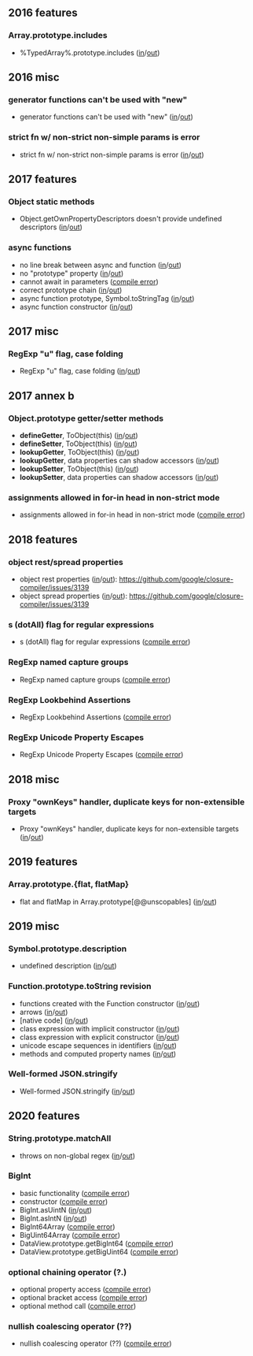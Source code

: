 
## 2016 features

### Array.prototype.includes
- %TypedArray%.prototype.includes ([in](https://github.com/teppeis/closure-compiler-es6-compat-table/blob/master/es2016plus/nightly/2016_features/Array.prototype.includes/%25TypedArray%25.prototype.includes/in.js)/[out](https://github.com/teppeis/closure-compiler-es6-compat-table/blob/master/es2016plus/nightly/2016_features/Array.prototype.includes/%25TypedArray%25.prototype.includes/out.js))

## 2016 misc

### generator functions can't be used with "new"
- generator functions can't be used with "new" ([in](https://github.com/teppeis/closure-compiler-es6-compat-table/blob/master/es2016plus/nightly/2016_misc/generator_functions_cant_be_used_with_new/in.js)/[out](https://github.com/teppeis/closure-compiler-es6-compat-table/blob/master/es2016plus/nightly/2016_misc/generator_functions_cant_be_used_with_new/out.js))

### strict fn w/ non-strict non-simple params is error
- strict fn w/ non-strict non-simple params is error ([in](https://github.com/teppeis/closure-compiler-es6-compat-table/blob/master/es2016plus/nightly/2016_misc/strict_fn_w__non-strict_non-simple_params_is_error/in.js)/[out](https://github.com/teppeis/closure-compiler-es6-compat-table/blob/master/es2016plus/nightly/2016_misc/strict_fn_w__non-strict_non-simple_params_is_error/out.js))

## 2017 features

### Object static methods
- Object.getOwnPropertyDescriptors doesn't provide undefined descriptors ([in](https://github.com/teppeis/closure-compiler-es6-compat-table/blob/master/es2016plus/nightly/2017_features/Object_static_methods/Object.getOwnPropertyDescriptors_doesnt_provide_undefined_descriptors/in.js)/[out](https://github.com/teppeis/closure-compiler-es6-compat-table/blob/master/es2016plus/nightly/2017_features/Object_static_methods/Object.getOwnPropertyDescriptors_doesnt_provide_undefined_descriptors/out.js))

### async functions
- no line break between async and function ([in](https://github.com/teppeis/closure-compiler-es6-compat-table/blob/master/es2016plus/nightly/2017_features/async_functions/no_line_break_between_async_and_function/in.js)/[out](https://github.com/teppeis/closure-compiler-es6-compat-table/blob/master/es2016plus/nightly/2017_features/async_functions/no_line_break_between_async_and_function/out.js))
- no "prototype" property ([in](https://github.com/teppeis/closure-compiler-es6-compat-table/blob/master/es2016plus/nightly/2017_features/async_functions/no_prototype_property/in.js)/[out](https://github.com/teppeis/closure-compiler-es6-compat-table/blob/master/es2016plus/nightly/2017_features/async_functions/no_prototype_property/out.js))
- cannot await in parameters ([compile error](https://github.com/teppeis/closure-compiler-es6-compat-table/blob/master/es2016plus/nightly/2017_features/async_functions/cannot_await_in_parameters/error.txt))
- correct prototype chain ([in](https://github.com/teppeis/closure-compiler-es6-compat-table/blob/master/es2016plus/nightly/2017_features/async_functions/correct_prototype_chain/in.js)/[out](https://github.com/teppeis/closure-compiler-es6-compat-table/blob/master/es2016plus/nightly/2017_features/async_functions/correct_prototype_chain/out.js))
- async function prototype, Symbol.toStringTag ([in](https://github.com/teppeis/closure-compiler-es6-compat-table/blob/master/es2016plus/nightly/2017_features/async_functions/async_function_prototype%2C_Symbol.toStringTag/in.js)/[out](https://github.com/teppeis/closure-compiler-es6-compat-table/blob/master/es2016plus/nightly/2017_features/async_functions/async_function_prototype%2C_Symbol.toStringTag/out.js))
- async function constructor ([in](https://github.com/teppeis/closure-compiler-es6-compat-table/blob/master/es2016plus/nightly/2017_features/async_functions/async_function_constructor/in.js)/[out](https://github.com/teppeis/closure-compiler-es6-compat-table/blob/master/es2016plus/nightly/2017_features/async_functions/async_function_constructor/out.js))

## 2017 misc

### RegExp "u" flag, case folding
- RegExp "u" flag, case folding ([in](https://github.com/teppeis/closure-compiler-es6-compat-table/blob/master/es2016plus/nightly/2017_misc/RegExp_u_flag%2C_case_folding/in.js)/[out](https://github.com/teppeis/closure-compiler-es6-compat-table/blob/master/es2016plus/nightly/2017_misc/RegExp_u_flag%2C_case_folding/out.js))

## 2017 annex b

### Object.prototype getter/setter methods
- __defineGetter__, ToObject(this) ([in](https://github.com/teppeis/closure-compiler-es6-compat-table/blob/master/es2016plus/nightly/2017_annex_b/Object.prototype_getter_setter_methods/__defineGetter__%2C_ToObject_this_/in.js)/[out](https://github.com/teppeis/closure-compiler-es6-compat-table/blob/master/es2016plus/nightly/2017_annex_b/Object.prototype_getter_setter_methods/__defineGetter__%2C_ToObject_this_/out.js))
- __defineSetter__, ToObject(this) ([in](https://github.com/teppeis/closure-compiler-es6-compat-table/blob/master/es2016plus/nightly/2017_annex_b/Object.prototype_getter_setter_methods/__defineSetter__%2C_ToObject_this_/in.js)/[out](https://github.com/teppeis/closure-compiler-es6-compat-table/blob/master/es2016plus/nightly/2017_annex_b/Object.prototype_getter_setter_methods/__defineSetter__%2C_ToObject_this_/out.js))
- __lookupGetter__, ToObject(this) ([in](https://github.com/teppeis/closure-compiler-es6-compat-table/blob/master/es2016plus/nightly/2017_annex_b/Object.prototype_getter_setter_methods/__lookupGetter__%2C_ToObject_this_/in.js)/[out](https://github.com/teppeis/closure-compiler-es6-compat-table/blob/master/es2016plus/nightly/2017_annex_b/Object.prototype_getter_setter_methods/__lookupGetter__%2C_ToObject_this_/out.js))
- __lookupGetter__, data properties can shadow accessors ([in](https://github.com/teppeis/closure-compiler-es6-compat-table/blob/master/es2016plus/nightly/2017_annex_b/Object.prototype_getter_setter_methods/__lookupGetter__%2C_data_properties_can_shadow_accessors/in.js)/[out](https://github.com/teppeis/closure-compiler-es6-compat-table/blob/master/es2016plus/nightly/2017_annex_b/Object.prototype_getter_setter_methods/__lookupGetter__%2C_data_properties_can_shadow_accessors/out.js))
- __lookupSetter__, ToObject(this) ([in](https://github.com/teppeis/closure-compiler-es6-compat-table/blob/master/es2016plus/nightly/2017_annex_b/Object.prototype_getter_setter_methods/__lookupSetter__%2C_ToObject_this_/in.js)/[out](https://github.com/teppeis/closure-compiler-es6-compat-table/blob/master/es2016plus/nightly/2017_annex_b/Object.prototype_getter_setter_methods/__lookupSetter__%2C_ToObject_this_/out.js))
- __lookupSetter__, data properties can shadow accessors ([in](https://github.com/teppeis/closure-compiler-es6-compat-table/blob/master/es2016plus/nightly/2017_annex_b/Object.prototype_getter_setter_methods/__lookupSetter__%2C_data_properties_can_shadow_accessors/in.js)/[out](https://github.com/teppeis/closure-compiler-es6-compat-table/blob/master/es2016plus/nightly/2017_annex_b/Object.prototype_getter_setter_methods/__lookupSetter__%2C_data_properties_can_shadow_accessors/out.js))

### assignments allowed in for-in head in non-strict mode
- assignments allowed in for-in head in non-strict mode ([compile error](https://github.com/teppeis/closure-compiler-es6-compat-table/blob/master/es2016plus/nightly/2017_annex_b/assignments_allowed_in_for-in_head_in_non-strict_mode/error.txt))

## 2018 features

### object rest/spread properties
- object rest properties ([in](https://github.com/teppeis/closure-compiler-es6-compat-table/blob/master/es2016plus/nightly/2018_features/object_rest_spread_properties/object_rest_properties/in.js)/[out](https://github.com/teppeis/closure-compiler-es6-compat-table/blob/master/es2016plus/nightly/2018_features/object_rest_spread_properties/object_rest_properties/out.js)): https://github.com/google/closure-compiler/issues/3139
- object spread properties ([in](https://github.com/teppeis/closure-compiler-es6-compat-table/blob/master/es2016plus/nightly/2018_features/object_rest_spread_properties/object_spread_properties/in.js)/[out](https://github.com/teppeis/closure-compiler-es6-compat-table/blob/master/es2016plus/nightly/2018_features/object_rest_spread_properties/object_spread_properties/out.js)): https://github.com/google/closure-compiler/issues/3139

### s (dotAll) flag for regular expressions
- s (dotAll) flag for regular expressions ([compile error](https://github.com/teppeis/closure-compiler-es6-compat-table/blob/master/es2016plus/nightly/2018_features/s__dotAll__flag_for_regular_expressions/error.txt))

### RegExp named capture groups
- RegExp named capture groups ([compile error](https://github.com/teppeis/closure-compiler-es6-compat-table/blob/master/es2016plus/nightly/2018_features/RegExp_named_capture_groups/error.txt))

### RegExp Lookbehind Assertions
- RegExp Lookbehind Assertions ([compile error](https://github.com/teppeis/closure-compiler-es6-compat-table/blob/master/es2016plus/nightly/2018_features/RegExp_Lookbehind_Assertions/error.txt))

### RegExp Unicode Property Escapes
- RegExp Unicode Property Escapes ([compile error](https://github.com/teppeis/closure-compiler-es6-compat-table/blob/master/es2016plus/nightly/2018_features/RegExp_Unicode_Property_Escapes/error.txt))

## 2018 misc

### Proxy "ownKeys" handler, duplicate keys for non-extensible targets
- Proxy "ownKeys" handler, duplicate keys for non-extensible targets ([in](https://github.com/teppeis/closure-compiler-es6-compat-table/blob/master/es2016plus/nightly/2018_misc/Proxy_ownKeys_handler%2C_duplicate_keys_for_non-extensible_targets/in.js)/[out](https://github.com/teppeis/closure-compiler-es6-compat-table/blob/master/es2016plus/nightly/2018_misc/Proxy_ownKeys_handler%2C_duplicate_keys_for_non-extensible_targets/out.js))

## 2019 features

### Array.prototype.{flat, flatMap}
- flat and flatMap in Array.prototype[@@unscopables] ([in](https://github.com/teppeis/closure-compiler-es6-compat-table/blob/master/es2016plus/nightly/2019_features/Array.prototype._flat%2C_flatMap_/flat_and_flatMap_in_Array.prototype___unscopables_/in.js)/[out](https://github.com/teppeis/closure-compiler-es6-compat-table/blob/master/es2016plus/nightly/2019_features/Array.prototype._flat%2C_flatMap_/flat_and_flatMap_in_Array.prototype___unscopables_/out.js))

## 2019 misc

### Symbol.prototype.description
- undefined description ([in](https://github.com/teppeis/closure-compiler-es6-compat-table/blob/master/es2016plus/nightly/2019_misc/Symbol.prototype.description/undefined_description/in.js)/[out](https://github.com/teppeis/closure-compiler-es6-compat-table/blob/master/es2016plus/nightly/2019_misc/Symbol.prototype.description/undefined_description/out.js))

### Function.prototype.toString revision
- functions created with the Function constructor ([in](https://github.com/teppeis/closure-compiler-es6-compat-table/blob/master/es2016plus/nightly/2019_misc/Function.prototype.toString_revision/functions_created_with_the_Function_constructor/in.js)/[out](https://github.com/teppeis/closure-compiler-es6-compat-table/blob/master/es2016plus/nightly/2019_misc/Function.prototype.toString_revision/functions_created_with_the_Function_constructor/out.js))
- arrows ([in](https://github.com/teppeis/closure-compiler-es6-compat-table/blob/master/es2016plus/nightly/2019_misc/Function.prototype.toString_revision/arrows/in.js)/[out](https://github.com/teppeis/closure-compiler-es6-compat-table/blob/master/es2016plus/nightly/2019_misc/Function.prototype.toString_revision/arrows/out.js))
- [native code] ([in](https://github.com/teppeis/closure-compiler-es6-compat-table/blob/master/es2016plus/nightly/2019_misc/Function.prototype.toString_revision/_native_code_/in.js)/[out](https://github.com/teppeis/closure-compiler-es6-compat-table/blob/master/es2016plus/nightly/2019_misc/Function.prototype.toString_revision/_native_code_/out.js))
- class expression with implicit constructor ([in](https://github.com/teppeis/closure-compiler-es6-compat-table/blob/master/es2016plus/nightly/2019_misc/Function.prototype.toString_revision/class_expression_with_implicit_constructor/in.js)/[out](https://github.com/teppeis/closure-compiler-es6-compat-table/blob/master/es2016plus/nightly/2019_misc/Function.prototype.toString_revision/class_expression_with_implicit_constructor/out.js))
- class expression with explicit constructor ([in](https://github.com/teppeis/closure-compiler-es6-compat-table/blob/master/es2016plus/nightly/2019_misc/Function.prototype.toString_revision/class_expression_with_explicit_constructor/in.js)/[out](https://github.com/teppeis/closure-compiler-es6-compat-table/blob/master/es2016plus/nightly/2019_misc/Function.prototype.toString_revision/class_expression_with_explicit_constructor/out.js))
- unicode escape sequences in identifiers ([in](https://github.com/teppeis/closure-compiler-es6-compat-table/blob/master/es2016plus/nightly/2019_misc/Function.prototype.toString_revision/unicode_escape_sequences_in_identifiers/in.js)/[out](https://github.com/teppeis/closure-compiler-es6-compat-table/blob/master/es2016plus/nightly/2019_misc/Function.prototype.toString_revision/unicode_escape_sequences_in_identifiers/out.js))
- methods and computed property names ([in](https://github.com/teppeis/closure-compiler-es6-compat-table/blob/master/es2016plus/nightly/2019_misc/Function.prototype.toString_revision/methods_and_computed_property_names/in.js)/[out](https://github.com/teppeis/closure-compiler-es6-compat-table/blob/master/es2016plus/nightly/2019_misc/Function.prototype.toString_revision/methods_and_computed_property_names/out.js))

### Well-formed JSON.stringify
- Well-formed JSON.stringify ([in](https://github.com/teppeis/closure-compiler-es6-compat-table/blob/master/es2016plus/nightly/2019_misc/Well-formed_JSON.stringify/in.js)/[out](https://github.com/teppeis/closure-compiler-es6-compat-table/blob/master/es2016plus/nightly/2019_misc/Well-formed_JSON.stringify/out.js))

## 2020 features

### String.prototype.matchAll
- throws on non-global regex ([in](https://github.com/teppeis/closure-compiler-es6-compat-table/blob/master/es2016plus/nightly/2020_features/String.prototype.matchAll/throws_on_non-global_regex/in.js)/[out](https://github.com/teppeis/closure-compiler-es6-compat-table/blob/master/es2016plus/nightly/2020_features/String.prototype.matchAll/throws_on_non-global_regex/out.js))

### BigInt
- basic functionality ([compile error](https://github.com/teppeis/closure-compiler-es6-compat-table/blob/master/es2016plus/nightly/2020_features/BigInt/basic_functionality/error.txt))
- constructor ([compile error](https://github.com/teppeis/closure-compiler-es6-compat-table/blob/master/es2016plus/nightly/2020_features/BigInt/constructor/error.txt))
- BigInt.asUintN ([in](https://github.com/teppeis/closure-compiler-es6-compat-table/blob/master/es2016plus/nightly/2020_features/BigInt/BigInt.asUintN/in.js)/[out](https://github.com/teppeis/closure-compiler-es6-compat-table/blob/master/es2016plus/nightly/2020_features/BigInt/BigInt.asUintN/out.js))
- BigInt.asIntN ([in](https://github.com/teppeis/closure-compiler-es6-compat-table/blob/master/es2016plus/nightly/2020_features/BigInt/BigInt.asIntN/in.js)/[out](https://github.com/teppeis/closure-compiler-es6-compat-table/blob/master/es2016plus/nightly/2020_features/BigInt/BigInt.asIntN/out.js))
- BigInt64Array ([compile error](https://github.com/teppeis/closure-compiler-es6-compat-table/blob/master/es2016plus/nightly/2020_features/BigInt/BigInt64Array/error.txt))
- BigUint64Array ([compile error](https://github.com/teppeis/closure-compiler-es6-compat-table/blob/master/es2016plus/nightly/2020_features/BigInt/BigUint64Array/error.txt))
- DataView.prototype.getBigInt64 ([compile error](https://github.com/teppeis/closure-compiler-es6-compat-table/blob/master/es2016plus/nightly/2020_features/BigInt/DataView.prototype.getBigInt64/error.txt))
- DataView.prototype.getBigUint64 ([compile error](https://github.com/teppeis/closure-compiler-es6-compat-table/blob/master/es2016plus/nightly/2020_features/BigInt/DataView.prototype.getBigUint64/error.txt))

### optional chaining operator (?.)
- optional property access ([compile error](https://github.com/teppeis/closure-compiler-es6-compat-table/blob/master/es2016plus/nightly/2020_features/optional_chaining_operator___._/optional_property_access/error.txt))
- optional bracket access ([compile error](https://github.com/teppeis/closure-compiler-es6-compat-table/blob/master/es2016plus/nightly/2020_features/optional_chaining_operator___._/optional_bracket_access/error.txt))
- optional method call ([compile error](https://github.com/teppeis/closure-compiler-es6-compat-table/blob/master/es2016plus/nightly/2020_features/optional_chaining_operator___._/optional_method_call/error.txt))

### nullish coalescing operator (??)
- nullish coalescing operator (??) ([compile error](https://github.com/teppeis/closure-compiler-es6-compat-table/blob/master/es2016plus/nightly/2020_features/nullish_coalescing_operator_____/error.txt))